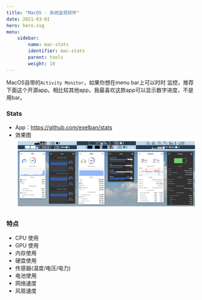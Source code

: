```yaml
---
title: "MacOS - 系统监视软件"
date: 2021-03-01
hero: hero.svg
menu:
    sidebar:
        name: mac-stats
        identifier: mac-stats
        parent: tools
        weight: 10
---
```


MacOS自带的`Activity Monitor`，如果你想在menu bar上可以时时
监控，推荐下面这个开源app。相比较其他app，我最喜欢这款app可以显示数字进度，不是用bar。

### Stats
* App：https://github.com/exelban/stats
* 效果图
  ![Alt text](/images/posts/tools/stats.png)

### 特点
* CPU 使用
* GPU 使用
* 内存使用
* 硬盘使用
* 传感器(温度/电压/电力)
* 电池使用
* 网络速度
* 风扇速度